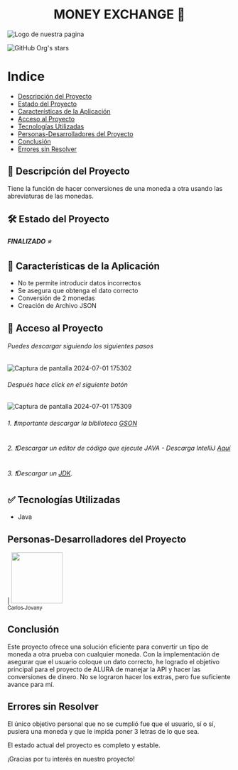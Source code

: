 <h1 align="center"> MONEY EXCHANGE 💸</h1> 

![Logo de nuestra pagina](https://github.com/Jovany-java/Conversioness/assets/142845569/a64b7cd9-4541-4193-8f51-db7d9f203a7a)

![GitHub Org's stars](https://img.shields.io/github/stars/camilafernanda?style=social)

# Indice

* [Descripción del Proyecto](#descripción-del-Proyecto)
* [Estado del Proyecto](#estado-del-Proyecto)
* [Características de la Aplicación](#características-de-la-Aplicación)
* [Acceso al Proyecto](#acceso-al-Proyecto)
* [Tecnologías Utilizadas](#tecnologías-utilizadas)
* [Personas-Desarrolladores del Proyecto](#personas-desarrolladores-del-proyecto)
* [Conclusión](#conclusión)
* [Errores sin Resolver](#errores-sin-resolver)

## 📝 Descripción del Proyecto
Tiene la función de hacer conversiones de una moneda a otra usando las abreviaturas de las monedas.

## 🛠️ Estado del Proyecto
##### **FINALIZADO** ⭐ 

## 💠 Características de la Aplicación
- No te permite introducir datos incorrectos
- Se asegura que obtenga el dato correcto
- Conversión de 2 monedas
- Creación de Archivo JSON

## 📂 Acceso al Proyecto

###### Puedes descargar siguiendo los siguientes pasos

![Captura de pantalla 2024-07-01 175302](https://github.com/Jovany-java/Conversioness/assets/142845569/5cc26b68-267b-40e7-98fc-6011f0548a7d)
###### Después hace click en el siguiente botón
![Captura de pantalla 2024-07-01 175309](https://github.com/Jovany-java/Conversioness/assets/142845569/cc7ce3f8-ebb0-4056-8703-4db7e11a28b2)

###### 1. ❗Importante descargar la biblioteca <a href="https://mvnrepository.com/artifact/com.google.code.gson/gson">GSON</a> 
###### 2. ❗Descargar un editor de código que ejecute JAVA - Descarga IntelliJ <a href="https://www.jetbrains.com/idea/">Aquí</a>
###### 3. ❗Descargar un <a href="https://www.oracle.com/java/technologies/downloads/">JDK</a>.

## ✅ Tecnologías Utilizadas
- Java

## Personas-Desarrolladores del Proyecto

| [<img src="https://avatars.githubusercontent.com/u/142845569?v=4" width=115><br><sub>Carlos Jovany</sub>](https://github.com/Jovany-java)

## Conclusión
Este proyecto ofrece una solución eficiente para convertir un tipo de moneda a otra prueba con cualquier moneda. Con la implementación de asegurar que el usuario coloque un dato correcto, he logrado el objetivo principal para el proyecto de ALURA de manejar la API y hacer las conversiones de dinero. No se lograron hacer los extras, pero fue suficiente avance para mí.

## Errores sin Resolver
El único objetivo personal que no se cumplió fue que el usuario, sí o sí, pusiera una moneda y que le impida poner 3 letras de lo que sea.

El estado actual del proyecto es completo y estable.

¡Gracias por tu interés en nuestro proyecto!

